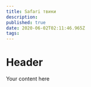 ```yaml
---
title: Safari твики
description: 
published: true
date: 2020-06-02T02:11:46.965Z
tags: 
---
```


# Header
Your content here